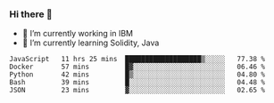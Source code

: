 ### Hi there 👋

<!--
**mathcodeman/mathcodeman** is a ✨ _special_ ✨ repository because its `README.md` (this file) appears on your GitHub profile.

Here are some ideas to get you started:

- 🔭 I’m currently working on ...
- 🌱 I’m currently learning ...
- 👯 I’m looking to collaborate on ...
- 🤔 I’m looking for help with ...
- 💬 Ask me about ...
- 📫 How to reach me: ...
- 😄 Pronouns: ...
- ⚡ Fun fact: ...
-->

- 🔭 I’m currently working in IBM
- 🌱 I’m currently learning Solidity, Java

<!--START_SECTION:waka-->

```text
JavaScript   11 hrs 25 mins  ███████████████████▒░░░░░   77.38 %
Docker       57 mins         █▓░░░░░░░░░░░░░░░░░░░░░░░   06.46 %
Python       42 mins         █▒░░░░░░░░░░░░░░░░░░░░░░░   04.80 %
Bash         39 mins         █░░░░░░░░░░░░░░░░░░░░░░░░   04.48 %
JSON         23 mins         ▓░░░░░░░░░░░░░░░░░░░░░░░░   02.65 %
```

<!--END_SECTION:waka-->
